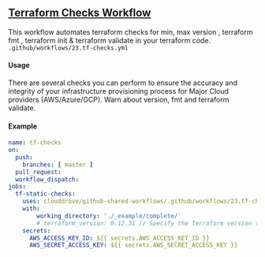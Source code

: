 ## [Terraform Checks Workflow](https://github.com/clouddrove/github-shared-workflows/blob/master/.github/workflows/23.tf-checks.yml)

This workflow automates terraform checks for min, max version , terraform fmt , terraform init & terraform validate in your terraform code. `.github/workflows/23.tf-checks.yml`

#### Usage
There are several checks you can perform to ensure the accuracy and integrity of your infrastructure provisioning process for Major Cloud providers (AWS/Azure/GCP). Warn about version, fmt and terraform validate.

#### Example
```yaml
name: tf-checks
on:
  push:
    branches: [ master ]
  pull_request:
  workflow_dispatch:
jobs:
  tf-static-checks:
    uses: clouddrove/github-shared-workflows/.github/workflows/23.tf-checks.yml@master
    with:  
        working_directory: './_example/complete/'
        # terraform_version: 0.12.31 // Specify the Terraform version to use. Uncomment and provide your desired version, or leave it as is to use the latest version.
    secrets:
      AWS_ACCESS_KEY_ID: ${{ secrets.AWS_ACCESS_KEY_ID }}
      AWS_SECRET_ACCESS_KEY: ${{ secrets.AWS_SECRET_ACCESS_KEY }} 
```